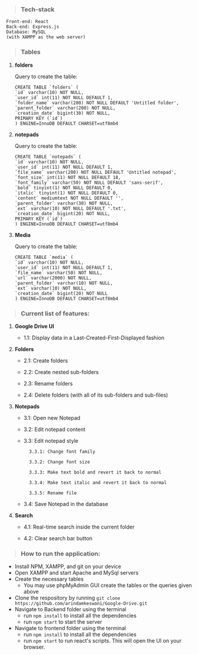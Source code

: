 >### Tech-stack
    Front-end: React
    Back-end: Express.js
    Database: MySQL
    (with XAMPP as the web server)

>### Tables

1. **folders**

    Query to create the table:
    ```
    CREATE TABLE `folders` (
    `id` varchar(10) NOT NULL,
    `user_id` int(11) NOT NULL DEFAULT 1,
    `folder_name` varchar(200) NOT NULL DEFAULT 'Untitled folder',
    `parent_folder` varchar(200) NOT NULL,
    `creation_date` bigint(30) NOT NULL,
    PRIMARY KEY (`id`)
    ) ENGINE=InnoDB DEFAULT CHARSET=utf8mb4
    ```

2. **notepads**

    Query to create the table:
    ```
    CREATE TABLE `notepads` (
    `id` varchar(10) NOT NULL,
    `user_id` int(11) NOT NULL DEFAULT 1,
    `file_name` varchar(200) NOT NULL DEFAULT 'Untitled notepad',
    `font_size` int(11) NOT NULL DEFAULT 18,
    `font_family` varchar(50) NOT NULL DEFAULT 'sans-serif',
    `bold` tinyint(1) NOT NULL DEFAULT 0,
    `italic` tinyint(1) NOT NULL DEFAULT 0,
    `content` mediumtext NOT NULL DEFAULT '',
    `parent_folder` varchar(30) NOT NULL,
    `ext` varchar(10) NOT NULL DEFAULT '.txt',
    `creation_date` bigint(20) NOT NULL,
    PRIMARY KEY (`id`)
    ) ENGINE=InnoDB DEFAULT CHARSET=utf8mb4
    ```

3. **Media**

    Query to create the table:
    ```
    CREATE TABLE `media` (
    `id` varchar(10) NOT NULL,
    `user_id` int(11) NOT NULL DEFAULT 1,
    `file_name` varchar(50) NOT NULL,
    `url` varchar(2000) NOT NULL,
    `parent_folder` varchar(10) NOT NULL,
    `ext` varchar(10) NOT NULL,
    `creation_date` bigint(20) NOT NULL
    ) ENGINE=InnoDB DEFAULT CHARSET=utf8mb4
    ```
    

> ### Current list of features:

1. **Google Drive UI**
    - 1.1: Display data in a Last-Created-First-Displayed fashion

2. **Folders**
    - 2.1: Create folders

    - 2.2: Create nested sub-folders

    - 2.3: Rename folders

    - 2.4: Delete folders (with all of its sub-folders and sub-files)

3. **Notepads**
    - 3.1: Open new Notepad

    - 3.2: Edit notepad content

    - 3.3: Edit notepad style

            3.3.1: Change font family

            3.3.2: Change font size

            3.3.3: Make text bold and revert it back to normal

            3.3.4: Make text italic and revert it back to normal

            3.3.5: Rename file
    
    - 3.4: Save Notepad in the database

4. **Search**
    - 4.1: Real-time search inside the current folder

    - 4.2: Clear search bar button   


        
> ### How to run the application:

- Install NPM, XAMPP, and git on your device
- Open XAMPP and start Apache and MySql servers
- Create the necessary tables
    - You may use phpMyAdmin GUI create the tables or the queries given above
- Clone the respository by running `git clone https://github.com/arindamkeswani/Google-Drive.git`
- Navigate to Backend folder using the terminal
    - run `npm install` to install all the dependencies
    - run `npm start` to start the server
- Navigate to frontend folder using the terminal
    - run `npm install` to install all the dependencies
    - run `npm start` to run react's scripts. This will open the UI on your browser.


